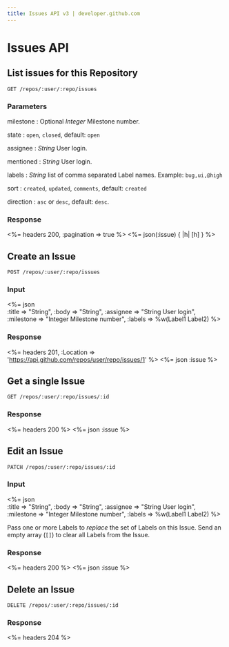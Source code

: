 ```yaml
---
title: Issues API v3 | developer.github.com
---
```


# Issues API

## List issues for this Repository

    GET /repos/:user/:repo/issues

### Parameters

milestone
: Optional _Integer_ Milestone number.

state
: `open`, `closed`, default: `open`

assignee
: _String_ User login.

mentioned
: _String_ User login.

labels
: _String_ list of comma separated Label names.  Example:
`bug,ui,@high`

sort
: `created`, `updated`, `comments`, default: `created`

direction
: `asc` or `desc`, default: `desc`.

### Response

<%= headers 200, :pagination => true %>
<%= json(:issue) { |h| [h] } %>

## Create an Issue

    POST /repos/:user/:repo/issues

### Input

<%= json \
  :title     => "String",
  :body      => "String",
  :assignee  => "String User login",
  :milestone => "Integer Milestone number",
  :labels    => %w(Label1 Label2)
%>

### Response

<%= headers 201,
      :Location =>
'https://api.github.com/repos/user/repo/issues/1' %>
<%= json :issue %>

## Get a single Issue

    GET /repos/:user/:repo/issues/:id

### Response

<%= headers 200 %>
<%= json :issue %>

## Edit an Issue

    PATCH /repos/:user/:repo/issues/:id

### Input

<%= json \
  :title     => "String",
  :body      => "String",
  :assignee  => "String User login",
  :milestone => "Integer Milestone number",
  :labels    => %w(Label1 Label2)
%>

Pass one or more Labels to _replace_ the set of Labels on this Issue.
Send an empty array (`[]`) to clear all Labels from the Issue.

### Response

<%= headers 200 %>
<%= json :issue %>

## Delete an Issue

    DELETE /repos/:user/:repo/issues/:id

### Response

<%= headers 204 %>

